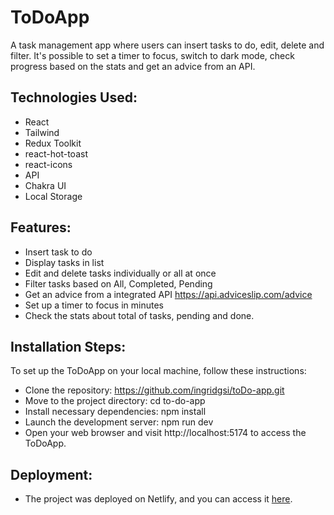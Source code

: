 # ToDoApp

A task management app where users can insert tasks to do, edit, delete and filter. It's possible to set a timer to focus, switch to dark mode, check progress based on the stats and get an advice from an API.

## Technologies Used:

- React
- Tailwind
- Redux Toolkit
- react-hot-toast
- react-icons
- API
- Chakra UI
- Local Storage
  
## Features:

- Insert task to do
- Display tasks in list
- Edit and delete tasks individually or all at once
- Filter tasks based on All, Completed, Pending
- Get an advice from a integrated API https://api.adviceslip.com/advice
- Set up a timer to focus in minutes
- Check the stats about total of tasks, pending and done. 


## Installation Steps:

To set up the ToDoApp on your local machine, follow these instructions:

- Clone the repository: https://github.com/ingridgsi/toDo-app.git
- Move to the project directory: cd to-do-app
- Install necessary dependencies: npm install
- Launch the development server: npm run dev
- Open your web browser and visit http://localhost:5174 to access the ToDoApp.

## Deployment:

- The project was deployed on Netlify, and you can access it [here](https://todo.ingridtech.com/).
